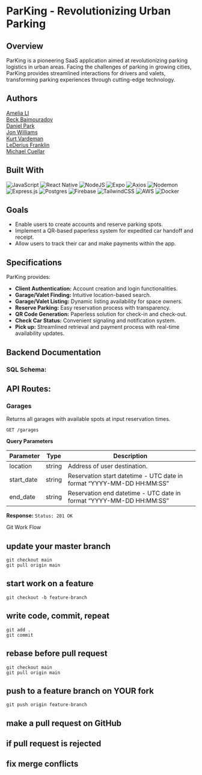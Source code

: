 # ParKing - Revolutionizing Urban Parking

## Overview
ParKing is a pioneering SaaS application aimed at revolutionizing parking logistics in urban areas. Facing the challenges of parking in growing cities, ParKing provides streamlined interactions for drivers and valets, transforming parking experiences through cutting-edge technology.

## Authors

[Amelia LI](https://github.com/amelia8872)\
[Beck Baimouradov](https://github.com/BeckBay)\
[Daniel Park](https://github.com/dp9-16)\
[Jon Williams](https://github.com/jonwill08)\
[Kurt Vardeman](https://github.com/kurtvardeman)\
[LeDerius Franklin](https://github.com/lederius)\
[Michael Cuellar](https://github.com/mcuellar98)


## Built With

![JavaScript](https://img.shields.io/badge/JavaScript-323330?style=for-the-badge&logo=javascript&logoColor=F7DF1E)
![React Native](https://img.shields.io/badge/react_native-%2320232a.svg?style=for-the-badge&logo=react&logoColor=%2361DAFB)
![NodeJS](https://img.shields.io/badge/Node.js-43853D?style=for-the-badge&logo=node.js&logoColor=white)
![Expo](https://img.shields.io/badge/expo-1C1E24?style=for-the-badge&logo=expo&logoColor=#D04A37)
![Axios](https://img.shields.io/badge/Axios-5A29E4.svg?style=for-the-badge&logo=Axios&logoColor=white)
![Nodemon](https://img.shields.io/badge/NODEMON-%23323330.svg?style=for-the-badge&logo=nodemon&logoColor=%BBDEAD)
![Express.js](https://img.shields.io/badge/express.js-%23404d59.svg?style=for-the-badge&logo=express&logoColor=%2361DAFB)
![Postgres](https://img.shields.io/badge/postgres-%23316192.svg?style=for-the-badge&logo=postgresql&logoColor=white)
![Firebase](https://img.shields.io/badge/firebase-%23039BE5.svg?style=for-the-badge&logo=firebase)
![TailwindCSS](https://img.shields.io/badge/tailwindcss-%2338B2AC.svg?style=for-the-badge&logo=tailwind-css&logoColor=white)
![AWS](https://img.shields.io/badge/AWS-%23FF9900.svg?style=for-the-badge&logo=amazon-aws&logoColor=white)
![Docker](https://img.shields.io/badge/docker-%230db7ed.svg?style=for-the-badge&logo=docker&logoColor=white)

## Goals
- Enable users to create accounts and reserve parking spots.
- Implement a QR-based paperless system for expedited car handoff and receipt.
- Allow users to track their car and make payments within the app.

## Specifications
ParKing provides:
- **Client Authentication:** Account creation and login functionalities.
- **Garage/Valet Finding:** Intuitive location-based search.
- **Garage/Valet Listing:** Dynamic listing availability for space owners.
- **Reserve Parking:** Easy reservation process with transparency.
- **QR Code Generation:** Paperless solution for check-in and check-out.
- **Check Car Status:** Convenient signaling and notification system.
- **Pick up:** Streamlined retrieval and payment process with real-time availability updates.

## Backend Documentation

### SQL Schema:

## API Routes:

### Garages

Returns all garages with available spots at input reservation times.

`GET /garages`

**Query Parameters**

| Parameter   | Type    | Description                                      |
| ----------- | ------- | ------------------------------------------------ |
| location    | string  | Address of user destination.                     |
| start_date  | string  | Reservation start datetime - UTC date in format “YYYY-MM-DD HH:MM:SS” |
| end_date    | string  | Reservation end datetime - UTC date in format “YYYY-MM-DD HH:MM:SS” |

**Response:** `Status: 201 OK`




Git Work Flow
## update your master branch
```
git checkout main
git pull origin main
```
## start work on a feature
```
git checkout -b feature-branch
```

## write code, commit, repeat
```
git add .
git commit
```

## rebase before pull request
```
git checkout main
git pull origin main
```

## push to a feature branch on YOUR fork
```
git push origin feature-branch
```

## make a pull request on GitHub

## if pull request is rejected
## fix merge conflicts



